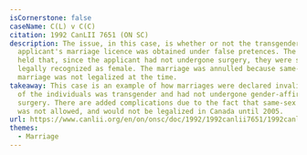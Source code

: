 ```yaml
---
isCornerstone: false
caseName: C(L) v C(C)
citation: 1992 CanLII 7651 (ON SC)
description: The issue, in this case, is whether or not the transgender
  applicant's marriage licence was obtained under false pretences. The tribunal
  held that, since the applicant had not undergone surgery, they were still
  legally recognized as female. The marriage was annulled because same-sex
  marriage was not legalized at the time.
takeaway: This case is an example of how marriages were declared invalid if one
  of the individuals was transgender and had not undergone gender-affirming
  surgery. There are added complications due to the fact that same-sex marriage
  was not allowed, and would not be legalized in Canada until 2005.
url: https://www.canlii.org/en/on/onsc/doc/1992/1992canlii7651/1992canlii7651.html?autocompleteStr=c(l)%20v%20C&autocompletePos=1
themes:
  - Marriage
---
```

